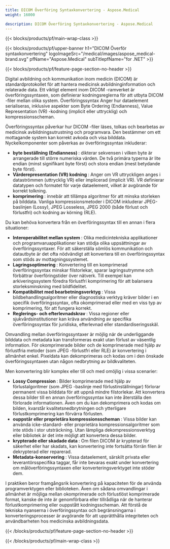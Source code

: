 ```yaml
---
title: DICOM Överföring Syntaxkonvertering - Aspose.Medical
weight: 16000

description: DICOM Överföring Syntaxkonvertering - Aspose.Medical
---
```


{{< blocks/products/pf/main-wrap-class >}}

{{< blocks/products/pf/upper-banner h1="DICOM Överför syntaxkonvertering" logoImageSrc="/medical/images/aspose_medical-brand.svg" pfName="Aspose.Medical" subTitlepfName="for .NET" >}}

{{< blocks/products/pf/feature-page-section-no-header >}}

<p>Digital avbildning och kommunikation inom medicin (DICOM) är standardprotokollet för att hantera medicinsk avbildninginformation och relaterade data. Ett viktigt element inom DICOM -ramverket är överföringssyntaxen, som definierar kodningsreglerna för att utbyta DICOM -filer mellan olika system. Överföringssyntax Anger hur dataelement serialiseras, inklusive aspekter som Byte Ordering (Endianness), Value Representation (VR) -kodning (implicit eller uttrycklig) och kompressionsscheman.</p>

<p>Överföringssyntax påverkar hur DICOM -filer läses, tolkas och bearbetas av medicinsk avbildningsutrustning och programvara. Den bestämmer om ett mottagande system kan korrekt avkoda och visa bilddata. Nyckelkomponenter som påverkas av överföringssyntax inkluderar:</p>

<ul>

<li><b> byte beställning (Endianness) </b>: dikterar sekvensen i vilken byte är arrangerade till större numeriska värden. De två primära typerna är lite endian (minst signifikant byte först) och stora endian (mest betydande byte först).</li>

<li><b> Värderepresentation (VR) kodning </b>: Anger om VR uttryckligen anges i dataströmmen (uttrycklig VR) eller implicerad (implicit VR). VR definierar datatypen och formatet för varje dataelement, vilket är avgörande för korrekt tolkning.</li>

<li><b> komprimering </b>: innebär att tillämpa algoritmer för att minska storleken på bilddata. Vanliga kompressionsmetoder i DICOM inkluderar JPEG-baslinjen (Lossy), JPEG Losseless, JPEG 2000 (både förlust och förlustfri) och kodning av körning (RLE).</li>

</ul>

<p>Du kan behöva konvertera från en överföringssyntax till en annan i flera situationer:</p>

<ul>

<li><b> Interoperabilitet mellan system </b>: Olika medicintekniska applikationer och programvaruapplikationer kan stödja olika uppsättningar av överföringssyntaxer. För att säkerställa sömlös kommunikation och datautbyte är det ofta nödvändigt att konvertera till en överföringssyntax som stöds av mottagningssystemet.</li>

<li><b> Lagringsoptimering </b>: Konvertering till en komprimerad överföringssyntax minskar filstorlekar, sparar lagringsutrymme och förbättrar överföringstider över nätverk. Till exempel kan arkiveringssystem föredra förlustfri komprimering för att balansera storleksminskning med bildfidelitet.</li>

<li><b> Kompatibilitet med bearbetningsverktyg </b>: Vissa bildbehandlingsalgoritmer eller diagnostiska verktyg kräver bilder i en specifik överföringssyntax, ofta okomprimerad eller med en viss typ av komprimering, för att fungera korrekt.</li>

<li><b> Reglerings- och efterlevnadskrav </b>: Vissa regioner eller sjukvårdsinstitutioner kan kräva användning av specifika överföringssyntax för juridiska, efterlevnad eller standardiseringsskäl.</li>

</ul>

<p>Omvandling mellan överföringssyntaxer är möjlig när de underliggande bilddata och metadata kan transformeras exakt utan förlust av väsentlig information. För okomprimerade bilder och de komprimerade med hjälp av förlustfria metoder (som JPEG -förlustfri eller RLE) är konvertering i allmänhet enkel. Pixeldata kan dekomprimeras och kodas om i den önskade överföringssyntaxen utan någon nedbrytning av bildkvaliteten.</p>

<p>Men konvertering blir komplex eller till och med omöjlig i vissa scenarier:</p>

<ul>
<li><b> Lossy Compression </b>: Bilder komprimerade med hjälp av förlustalgoritmer (som JPEG -baslinje med förlustinställningar) förlorar permanent vissa bilddata för att uppnå mindre filstorlekar. Att konvertera dessa bilder till en annan överföringssyntax kan inte återställa den förlorade informationen. Även om du kan dekomprimera och kodas om bilden, kvarstår kvalitetsnedbrytningen och ytterligare förlustkomprimering kan förvärra förlusten.</li>

<li><b> ouppstår eller proprietära kompressionsscheman </b>: Vissa bilder kan använda icke-standard- eller proprietära kompressionsalgoritmer som inte stöds i stor utsträckning. Utan lämpliga dekompressionsverktyg eller bibliotek är det inte möjligt att konvertera dessa bilder.</li>

<li><b> krypterade eller skadade data </b>: Om filen DICOM är krypterad för säkerhet eller har skadats, kan konvertering inte fortsätta förrän filen är dekrypterad eller reparerad.</li>

<li><b> Metadata-konservering </b>: Vissa dataelement, särskilt privata eller leverantörsspecifika taggar, får inte bevaras exakt under konvertering om målöverföringssyntaxen eller konverteringsverktyget inte stöder dem.</li>

</ul>

<p>I praktiken beror framgångsrik konvertering på kapaciteten för de använda programverktygen eller biblioteken. Även om sådana omvandlingar i allmänhet är möjliga mellan okomprimerade och förlustlöst komprimerade format, kanske de inte är genomförbara eller tillrådliga när de hanterar förlustkomprimering eller ouppstått kodningsscheman. Att förstå de tekniska nyanserna i överföringssyntax och begränsningarna i konverteringsprocesser är avgörande för att upprätthålla integriteten och användbarheten hos medicinska avbildningsdata.</p>

{{< /blocks/products/pf/feature-page-section-no-header >}}

{{< /blocks/products/pf/main-wrap-class >}}